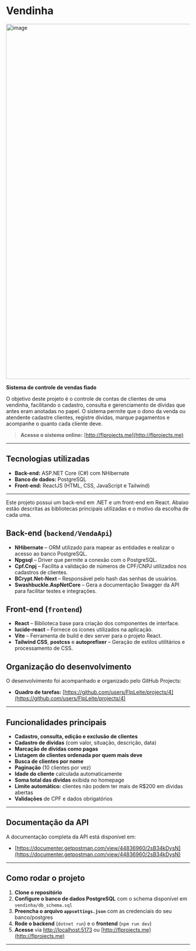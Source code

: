 # Vendinha
<img width="1863" height="970" alt="image" src="https://github.com/user-attachments/assets/c75fd1ea-21b3-4008-98bd-d6459af05477" />


**Sistema de controle de vendas fiado**

O objetivo deste projeto é o controle de contas de clientes de uma vendinha, facilitando o cadastro, consulta e gerenciamento de dívidas que antes eram anotadas no papel. O sistema permite que o dono da venda ou atendente cadastre clientes, registre dívidas, marque pagamentos e acompanhe o quanto cada cliente deve.

> **Acesse o sistema online:**
> [http://flprojects.me](http://flprojects.me)

---

## Tecnologias utilizadas

* **Back-end:** ASP.NET Core (C#) com NHibernate
* **Banco de dados:** PostgreSQL
* **Front-end:** ReactJS (HTML, CSS, JavaScript e Tailwind)

---

Este projeto possui um back-end em .NET e um front-end em React.
Abaixo estão descritas as bibliotecas principais utilizadas e o motivo da escolha de cada uma.

## Back-end (`backend/VendaApi`)

* **NHibernate** – ORM utilizado para mapear as entidades e realizar o acesso ao banco PostgreSQL.
* **Npgsql** – Driver que permite a conexão com o PostgreSQL.
* **Cpf.Cnpj** – Facilita a validação de números de CPF/CNPJ utilizados nos cadastros de clientes.
* **BCrypt.Net-Next** – Responsável pelo hash das senhas de usuários.
* **Swashbuckle.AspNetCore** – Gera a documentação Swagger da API para facilitar testes e integrações.

## Front-end (`frontend`)

* **React** – Biblioteca base para criação dos componentes de interface.
* **lucide-react** – Fornece os ícones utilizados na aplicação.
* **Vite** – Ferramenta de build e dev server para o projeto React.
* **Tailwind CSS**, **postcss** e **autoprefixer** – Geração de estilos utilitários e processamento de CSS.

## Organização do desenvolvimento

O desenvolvimento foi acompanhado e organizado pelo GitHub Projects:

* **Quadro de tarefas:**
  [https://github.com/users/FlpLeite/projects/4](https://github.com/users/FlpLeite/projects/4)

---

## Funcionalidades principais

* **Cadastro, consulta, edição e exclusão de clientes**
* **Cadastro de dívidas** (com valor, situação, descrição, data)
* **Marcação de dívidas como pagas**
* **Listagem de clientes ordenada por quem mais deve**
* **Busca de clientes por nome**
* **Paginação** (10 clientes por vez)
* **Idade do cliente** calculada automaticamente
* **Soma total das dívidas** exibida no homepage
* **Limite automático:** clientes não podem ter mais de R\$200 em dívidas abertas
* **Validações** de CPF e dados obrigatórios

---

## Documentação da API

A documentação completa da API está disponível em:

* [https://documenter.getpostman.com/view/44836960/2sB34kDysN](https://documenter.getpostman.com/view/44836960/2sB34kDysN)

---

## Como rodar o projeto

1. **Clone o repositório**
2. **Configure o banco de dados PostgreSQL** com o schema disponível em `vendinha/db_schema.sql`
3. **Preencha o arquivo `appsettings.json`** com as credenciais do seu banco/postgres
4. **Rode o backend** (`dotnet run`) e o **frontend** (`npm run dev`)
5. **Acesse** via [http://localhost:5173](http://localhost:5173) ou [http://flprojects.me](http://flprojects.me)

---

